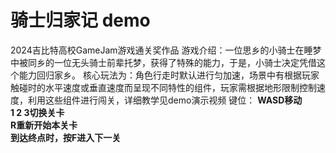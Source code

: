 # 骑士归家记 demo
2024吉比特高校GameJam游戏通关奖作品
游戏介绍：一位思乡的小骑士在睡梦中被同乡的一位无头骑士前辈托梦，获得了特殊的能力，于是，小骑士决定凭借这个能力回归家乡。
核心玩法为：角色行走时默认进行匀加速，场景中有根据玩家触碰时的水平速度或垂直速度而呈现不同特性的组件，玩家需根据地形限制控制速度，利用这些组件进行闯关，详细教学见demo演示视频
键位：
**WASD移动**  
**1 2 3切换关卡**  
**R重新开始本关卡**  
**到达终点时，按F进入下一关**
